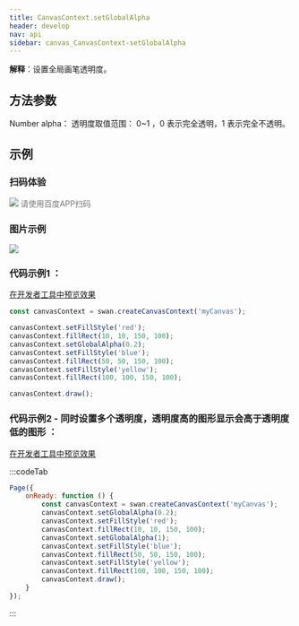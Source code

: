 ```yaml
---
title: CanvasContext.setGlobalAlpha
header: develop
nav: api
sidebar: canvas_CanvasContext-setGlobalAlpha
---
```

 
**解释**：设置全局画笔透明度。

 
## 方法参数

 Number alpha： 透明度取值范围： 0~1 ，0 表示完全透明，1 表示完全不透明。  
## 示例

 
### 扫码体验

<div class='scan-code-container'>
    <img src="https://b.bdstatic.com/miniapp/assets/images/doc_demo/pages_createCanvasContext.png" class="demo-qrcode-image" />
    <font color=#777 12px>请使用百度APP扫码</font>
</div>

###  图片示例  
<div class="m-doc-custom-examples">
    <div class="m-doc-custom-examples-correct">
        <img src="https://b.bdstatic.com/miniapp/image/setGlobalAlpha.png">
    </div>
    <div class="m-doc-custom-examples-correct">
        <img src=" ">
    </div>
    <div class="m-doc-custom-examples-correct">
        <img src=" ">
    </div>     
</div>

###  代码示例1 ：

<a href="swanide://fragment/7b723e7a8cbe1cbe81d495f2d1d9d8d81573724568446" title="在开发者工具中预览效果" target="_self">在开发者工具中预览效果</a>

```js
const canvasContext = swan.createCanvasContext('myCanvas');

canvasContext.setFillStyle('red');
canvasContext.fillRect(10, 10, 150, 100);
canvasContext.setGlobalAlpha(0.2);
canvasContext.setFillStyle('blue');
canvasContext.fillRect(50, 50, 150, 100);
canvasContext.setFillStyle('yellow');
canvasContext.fillRect(100, 100, 150, 100);

canvasContext.draw();
```

###  代码示例2 - 同时设置多个透明度，透明度高的图形显示会高于透明度低的图形 ：

<a href="swanide://fragment/aa6015053952a9739f0166c25fe5ffac1575363466348" title="在开发者工具中预览效果" target="_self">在开发者工具中预览效果</a>

:::codeTab
```js
Page({
    onReady: function () {
        const canvasContext = swan.createCanvasContext('myCanvas');
        canvasContext.setGlobalAlpha(0.2);
        canvasContext.setFillStyle('red');
        canvasContext.fillRect(10, 10, 150, 100);   
        canvasContext.setGlobalAlpha(1);
        canvasContext.setFillStyle('blue');
        canvasContext.fillRect(50, 50, 150, 100);  
        canvasContext.setFillStyle('yellow');
        canvasContext.fillRect(100, 100, 150, 100);
        canvasContext.draw();
    }
});
```
:::
<!-- ![图片](../../../img/api/canvas/global-alpha.png) -->

